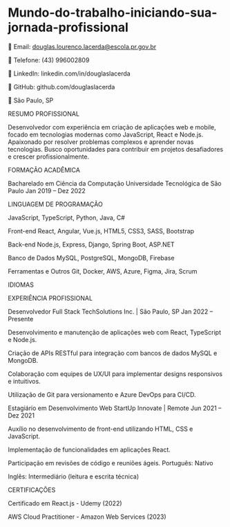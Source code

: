 # Mundo-do-trabalho-iniciando-sua-jornada-profissional

📧 Email: douglas.lourenco.lacerda@escola.pr.gov.br


📱 Telefone: (43) 996002809


🔗 LinkedIn: linkedin.com/in/douglaslacerda


🔗 GitHub: github.com/douglaslacerda


📍 São Paulo, SP


RESUMO PROFISSIONAL


Desenvolvedor com experiência em criação de aplicações web e mobile, focado em tecnologias modernas como JavaScript, React e Node.js. Apaixonado por resolver problemas complexos e aprender novas tecnologias. Busco oportunidades para contribuir em projetos desafiadores e crescer profissionalmente.


FORMAÇÃO ACADÊMICA


Bacharelado em Ciência da Computação
Universidade Tecnológica de São Paulo
Jan 2019 – Dez 2022



LINGUAGEM DE PROGRAMAÇÃO


JavaScript, TypeScript, Python, Java, C#

Front-end
React, Angular, Vue.js, HTML5, CSS3, SASS, Bootstrap

Back-end
Node.js, Express, Django, Spring Boot, ASP.NET

Banco de Dados
MySQL, PostgreSQL, MongoDB, Firebase

Ferramentas e Outros
Git, Docker, AWS, Azure, Figma, Jira, Scrum

IDIOMAS 

EXPERIÊNCIA PROFISSIONAL


Desenvolvedor Full Stack
TechSolutions Inc. | São Paulo, SP
Jan 2022 – Presente

Desenvolvimento e manutenção de aplicações web com React, TypeScript e Node.js.

Criação de APIs RESTful para integração com bancos de dados MySQL e MongoDB.

Colaboração com equipes de UX/UI para implementar designs responsivos e intuitivos.

Utilização de Git para versionamento e Azure DevOps para CI/CD.

Estagiário em Desenvolvimento Web
StartUp Innovate | Remote
Jun 2021 – Dez 2021

Auxílio no desenvolvimento de front-end utilizando HTML, CSS e JavaScript.

Implementação de funcionalidades em aplicações React.

Participação em revisões de código e reuniões ágeis.
Português: Nativo

Inglês: Intermediário (leitura e escrita técnica)


CERTIFICAÇÕES 


Certificado em React.js - Udemy (2022)

AWS Cloud Practitioner - Amazon Web Services (2023)

